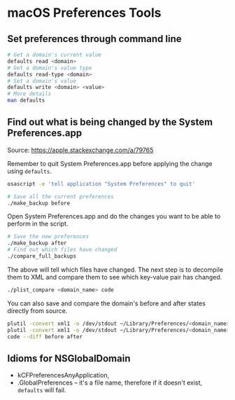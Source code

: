 # macOS Preferences Tools

## Set preferences through command line

```bash
# Get a domain's current value
defaults read <domain>
# Get a domain's value type
defaults read-type <domain>
# Set a domain's value
defaults write <domain> <value>
# More details
man defaults
```

## Find out what is being changed by the System Preferences.app

Source: https://apple.stackexchange.com/a/79765

Remember to quit System Preferences.app before applying the change using `defaults`.

```bash
osascript -e 'tell application "System Preferences" to quit'
```

```bash
# Save all the current preferences
./make_backup before
```

Open System Preferences.app and do the changes you want to be able to perform in the script.

```bash
# Save the new preferences
./make_backup after
# Find out which files have changed
./compare_full_backups
```

The above will tell which files have changed. The next step is to decompile them to XML and compare them to see which key-value pair has changed.

```bash
./plist_compare <domain_name> code
```

You can also save and compare the domain's before and after states directly from source.

```bash
plutil -convert xml1 -o /dev/stdout ~/Library/Preferences/<domain_name> > before
plutil -convert xml1 -o /dev/stdout ~/Library/Preferences/<domain_name> > after
code --diff before after
```

## Idioms for NSGlobalDomain

- kCFPreferencesAnyApplication,
- .GlobalPreferences – it's a file name, therefore if it doesn't exist, `defaults` will fail.
